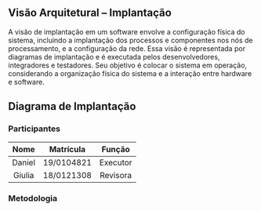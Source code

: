 ## Visão Arquitetural – Implantação

A visão de implantação em um software envolve a configuração física do sistema, incluindo a implantação dos processos e componentes nos nós de processamento, e a configuração da rede. Essa visão é representada por diagramas de implantação e é executada pelos desenvolvedores, integradores e testadores. Seu objetivo é colocar o sistema em operação, considerando a organização física do sistema e a interação entre hardware e software.

## Diagrama de Implantação

### Participantes

| Nome  | Matrícula  | Função |
| :--:  | :-------:  | :----: |
| Daniel | 19/0104821 | Executor |
| Giulia | 18/0121308 | Revisora |

### Metodologia